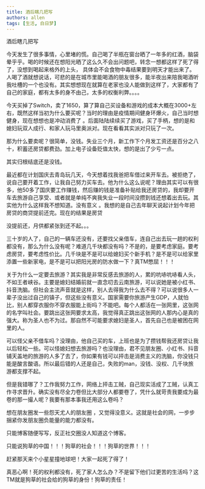 ```yaml
---
title: 酒后瞎几把写
authors: allen
tags: [生活, 白日梦]
---
```


酒后瞎几把写

<!-- truncate -->


今天发生了很多事情，心里堵的慌。自己喝了半瓶在窗台晒了一年多的红酒，脑袋晕乎乎。喝的时候还在想阳光晒了这么久不会出问题吧，转念一想都这样了死了得了，没想到喝起来格外的上头， 具体会不会食物中毒结果要到明天才能出来了。人喝了酒就想说话，可悲的是在城市里能喝酒的朋友很多，能半夜出来陪我喝酒听我吐槽的一个也没有。其实想想现在就算在老家也没人能做到这样了，大家都有了自己的家庭，都有太多的身不由己，太多的权衡利弊。。。。

今天买掉了Switch，卖了1650，算了算自己买设备和游戏的成本大概在3000+左右，既然这样当初为什么要买呢？当时的理由是疫情期间健身环爆火，自己当时想健身，现在想想也是冲动消费了 。后面陆陆续续买了游戏，买了手柄，想的是和媳妇玩双人成行、和家人玩马里奥派对。现在看看其实派对只玩了一次。

那为什么要卖呢？很简单，没钱。失业三个月，新工作下个月发工资还是百分之八十，积蓄还房贷都费劲。加上电子设备贬值太快，想的是出了少亏一点。

其实归根结底还是没钱。

最近都在计划国庆去青岛玩几天，今天想着找我爸把车借过来开车去。被拒绝了，说自己要开着工作，让我自己努力买车去。他为什么这么说呢？理由其实可以有很多，他50多了国庆要工作赚钱，然后赚的钱是准备补贴给我还房贷的，我却要开车去旅游自己享受、或者就是单纯不爽我失业一段时间没攒到钱还想着出去玩。其实他为什么这样我不想知道。没有意义 。我想的是自己去年聊天说起计划今年把房贷的商贷提前还完。现在的结果是房贷

没提前还，月供都紧张到还不起。。。

三十岁的人了，自己的一辆车还没有，还要找父亲借车，连自己出去玩一趟的权利都没有，那么为什么没有呢？难道几千块都没有吗？不是的，是要考虑家庭。要考虑房贷，要考虑性价比。几千块是不是可以给媳妇买个新手机？是不是可以给家里添置一些新家电，是不是可以把阳光房的防水做一下？真TM憋屈！！！

关于为什么一定要去旅游？其实我是非常反感去旅游的人，累的吭哧吭哧看人头，不如王者峡谷。主要是媳妇结婚前就一直念叨去云南旅游，可以说她是被小红书、抖音洗脑。但社会主流声音就是这样，别人去得我为什么去不得？可以说很多人一辈子没出过自己的镇子，但这些没有意义。国家需要你旅游产生GDP，人就怕比，别人都穿衣服你不穿衣服能上街吗？不能吧。每个人都活在一张网里，这张网的名字叫社会。要跳出这张网要求太高，我觉得真正跳出这张网的人那内心是真的强大。称为圣人也不为过。那自然不可能要求媳妇是圣人，首先自己也是被困在网里的人。

可以怪父亲不借车吗？没理由，他自己买的车，上班也是为了攒钱帮我还房贷让我以后轻松一些。可以怪媳妇想去旅游吗？也没理由，君不见朋友圈、小红书、抖音铺天盖地的旅游的人多了去了，你如果有钱可以抨击是消费主义的洗脑，你没钱只能是酸言酸语。所以最后错的人还是自己，失败的man，没钱、没权、几千块旅游都支撑不起。

但是我错哪了？工作我努力工作，网络上抨击工贼，自己现实活成了工贼，认真工作寻求晋升。确实没有尽全力卷但比大部分人都要卷了，凭什么就苛责我要成为最卷的那一撮人呢？我要有那本事我还用这么卷吗？

想在朋友圈发一些怨天尤人的朋友圈 ，又觉得没意义。这就是社会的网，一步步捆紧你发朋友圈负能量的能力都没有。

只能博客随便写写，反正社交圈没人知道这个博客。

只能说狗草的中国！！！狗草的社会！！！狗草的世界！！！

赶紧那天来个小星星撞地球吧！大家一起死了得了！

真恶心啊！死的权利都没有，死了家人怎么办？不是留下他们过更苦的生活吗？这TM就是狗草的社会给的狗草的身份！狗草的责任！